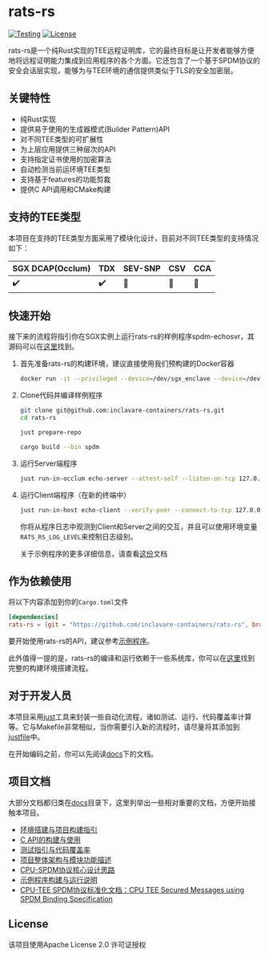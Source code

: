 # rats-rs
[![Testing](/../../actions/workflows/build-and-test.yaml/badge.svg)](/../../actions/workflows/build-and-test.yaml)
[![License](https://img.shields.io/badge/License-Apache%202.0-blue.svg)](https://opensource.org/licenses/Apache-2.0)


rats-rs是一个纯Rust实现的TEE远程证明库，它的最终目标是让开发者能够方便地将远程证明能力集成到应用程序的各个方面。它还包含了一个基于SPDM协议的安全会话层实现，能够为与TEE环境的通信提供类似于TLS的安全加密层。

## 关键特性
<!-- Key features -->

- 纯Rust实现
- 提供易于使用的生成器模式(Builder Pattern)API
- 对不同TEE类型的可扩展性
- 为上层应用提供三种层次的API
- 支持指定证书使用的加密算法
- 自动检测当前运环境TEE类型
- 支持基于features的功能剪裁
- 提供C API调用和CMake构建

## 支持的TEE类型
<!-- Supported TEE types -->

本项目在支持的TEE类型方面采用了模块化设计，目前对不同TEE类型的支持情况如下：

| SGX DCAP(Occlum) | TDX | SEV-SNP | CSV | CCA |
|------------------|-----|---------|-----|-----|
| ✔️               | ✔️  | 🚧      | 🚧  | 🚧  |


## 快速开始
<!-- Quick start -->

接下来的流程将指引你在SGX实例上运行rats-rs的样例程序spdm-echosvr，其源码可以在[这里](/examples/spdm/)找到。

1. 首先准备rats-rs的构建环境，建议直接使用我们预构建的Docker容器

    ```sh
    docker run -it --privileged --device=/dev/sgx_enclave --device=/dev/sgx_provision ghcr.io/inclavare-containers/rats-rs:builder bash
    ```

2. Clone代码并编译样例程序
    
    ```sh
    git clone git@github.com:inclavare-containers/rats-rs.git
    cd rats-rs
    
    just prepare-repo

    cargo build --bin spdm
    ```

3. 运行Server端程序

    ```sh
    just run-in-occlum echo-server --attest-self --listen-on-tcp 127.0.0.1:8080
    ```

4. 运行Client端程序（在新的终端中）

    ```sh
    just run-in-host echo-client --verify-peer --connect-to-tcp 127.0.0.1:8080
    ```

    你将从程序日志中观测到Client和Server之间的交互，并且可以使用环境变量`RATS_RS_LOG_LEVEL`来控制日志级别。

    关于示例程序的更多详细信息，请查看[这份](/examples/spdm/README.md)文档

## 作为依赖使用

将以下内容添加到你的`Cargo.toml`文件

```toml
[dependencies]
rats-rs = {git = "https://github.com/inclavare-containers/rats-rs", branch = "master"}
```

要开始使用rats-rs的API，建议参考[示例程序](/examples/spdm/)。

此外值得一提的是，rats-rs的编译和运行依赖于一些系统库，你可以在[这里](/docs/how-to-build.md)找到完整的构建环境搭建流程。

## 对于开发人员

本项目采用[just](https://github.com/casey/just/)工具来封装一些自动化流程，诸如测试、运行、代码覆盖率计算等。它与Makefile非常相似，当你需要引入新的流程时，请尽量将其添加到[justfile](/justfile)中。

在开始编码之前，你可以先阅读[docs](/docs/)下的文档。

## 项目文档

大部分文档都归类在[docs](/docs/)目录下，这里列举出一些相对重要的文档，方便开始接触本项目。

- [环境搭建与项目构建指引](/docs/how-to-build.md)
- [C API的构建与使用](/c-api/README.md)
- [测试指引与代码覆盖率](/docs/how-to-run-test.md)
- [项目整体架构与模块功能描述](/docs/architecture-of-the-project.md)
- [CPU-SPDM协议核心设计思路](/docs/core-design-of-cpu-spdm.md)
- [示例程序构建与运行说明](/examples/spdm/README.md)
- [CPU-TEE SPDM协议标准化文档：CPU TEE Secured Messages using SPDM Binding Specification](/docs/CPU%20TEE%20Secured%20Messages%20using%20SPDM%20Binding%20Specification.pdf)


## License

该项目使用Apache License 2.0 许可证授权
